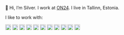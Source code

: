 👋 Hi, I’m Silver. I work at [ON24](https://www.on24.ee). I live in Tallinn, Estonia.

I like to work with:

<p float="left">
  <img src="https://user-images.githubusercontent.com/20640350/204134583-08a27e67-5053-468f-9b0f-6552dc1d8d0f.png" height="18" style="display:inline">
  <img src="https://user-images.githubusercontent.com/20640350/204134594-14692650-4ce6-4acb-891d-51a7acfcb926.png" height="18" style="display:inline">
  <img src="https://user-images.githubusercontent.com/20640350/204134588-c7c71797-f743-4e72-b717-409e10600332.png" height="18" style="display:inline">
  <img src="https://user-images.githubusercontent.com/20640350/204134590-e0ad0169-36e3-45b0-a29c-a153123a9757.png" height="18" style="display:inline">
  <img src="https://user-images.githubusercontent.com/20640350/204134586-d020602e-03dc-4c28-873c-9b50fbf3d0e8.png" height="18" style="display:inline">
  <img src="https://user-images.githubusercontent.com/20640350/204134591-b07ffc90-bf05-4212-b68c-aa95f0d7fcce.png" height="18" style="display:inline">
  <img src="https://user-images.githubusercontent.com/20640350/204134592-06bbc9ff-4652-4d3e-8823-b5323e1bd5f6.png" height="18" style="display:inline">
  <img src="https://user-images.githubusercontent.com/20640350/204134593-7ec2197a-b002-48c8-a6d7-cdaf3139e5a0.png" height="18" style="display:inline">
  <img src="https://user-images.githubusercontent.com/20640350/204134585-76c8455e-464a-4038-bfde-ad7fa08040ad.png" height="18" style="display:inline">
  <img src="https://user-images.githubusercontent.com/20640350/204134589-fb3ba9c1-1ebf-479a-8f79-1a783f0c9c67.png" height="18" style="display:inline">
  <img src="https://user-images.githubusercontent.com/20640350/204134587-bbe76253-bc9c-4e19-bd94-64c2fb34a56c.png" height="18" style="display:inline">
</p>
